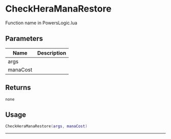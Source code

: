 # CheckHeraManaRestore

Function name in PowersLogic.lua

## Parameters

| Name     | Description |
| -------- | ----------- |
| args     |             |
| manaCost |             |

## Returns

`none`

## Usage

```lua
CheckHeraManaRestore(args, manaCost)
```

---
